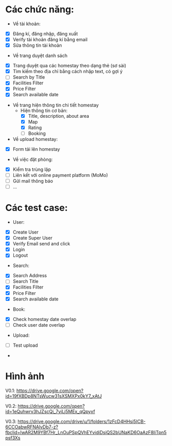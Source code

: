 # Các chức năng:
* Về tài khoản:
- [x] Đăng kí, đăng nhập, đăng xuất
- [x] Verify tài khoản đăng kí bằng email
- [x] Sửa thông tin tài khoản

* Về trang duyệt danh sách
- [x] Trang duyệt qua các homestay theo dạng thẻ (sơ sài)
- [x] Tìm kiếm theo địa chỉ bằng cách nhập text, có gợi ý
- [ ] Search by Title
- [x] Facilities Filter
- [x] Price Filter
- [x] Search available date

* Về trang hiện thông tin chi tiết homestay
  * Hiện thông tin cơ bản:
    - [x] Title, description, about area
    - [x] Map
    - [x] Rating
    - [ ] Booking

* Về upload homestay:
- [x] Form tải lên homestay

* Về việc đặt phòng:
- [x] Kiểm tra trùng lặp 
- [ ] Liên kết với online payment platform (MoMo) 
- [ ] Gửi mail thông báo
- [ ] ...

# Các test case:
* User:
- [x] Create User
- [x] Create Super User
- [x] Verify Email send and click
- [x] Login
- [x] Logout

* Search:
- [x] Search Address
- [ ] Search Title
- [x] Facilities Filter
- [x] Price Filter
- [x] Search available date

* Book:
- [x] Check homestay date overlap
- [ ] Check user date overlap

* Upload:
- [ ] Test upload
- 

# Hình ảnh
V0.1: https://drive.google.com/open?id=19fXBDp8NTsWucw31sXSMXPx0kY7_xAtJ

V0.2: https://drive.google.com/open?id=1eQuhwrv3hJZscQi_7yjLj5MEx_qQpyxf

V0.3: https://drive.google.com/drive/u/1/folders/1zFcD4HHsi5ICB-6CCOabwRFNAlvDb7-z?fbclid=IwAR2M9YBf7Hr_LnOuPSpQVhEYvidiDsiQS2bUNaKD6OaAzF8IiTpn5psf3Xs
